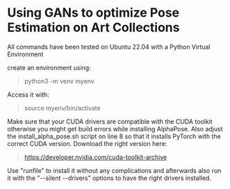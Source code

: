 # Using GANs to optimize Pose Estimation on Art Collections

All commands have been tested on Ubuntu 22.04 with a Python Virtual Environment

create an environment using:  
> python3 -m venv myenv  

Access it with:  
> source myenv/bin/activate  

Make sure that your CUDA drivers are compatible with the CUDA toolkit otherwise you might get build errors while installing AlphaPose. Also adjust the install_alpha_pose.sh script on line 8 so that it installs PyTorch with the correct CUDA version. Download the right version here:
> https://developer.nvidia.com/cuda-toolkit-archive  

Use "runfile" to install it without any complications and afterwards also run it with the "--silent --drivers" options to have the right drivers installed.